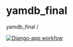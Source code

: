 # yamdb_final
yamdb_final /

[![Django-app workfow](https://github.com/lokilal/yamdb_final/actions/workflows/yamdb_workflow.yml/badge.svg)](https://github.com/lokilal/yamdb_final/actions/workflows/yamdb_workflow.yml)
